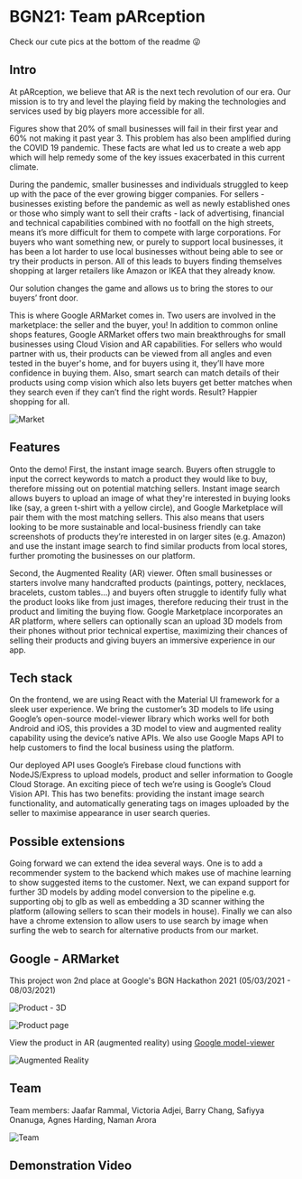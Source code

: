 # BGN21: Team pARception

Check our cute pics at the bottom of the readme 😜

## Intro
At pARception, we believe that AR is the next tech revolution of our era. Our mission is to try and level the playing field by making the technologies and services used by big players more accessible for all.

Figures show that 20% of small businesses will fail in their first year and 60% not making it past year 3. This problem has also been amplified during the COVID 19 pandemic. These facts are what led us to create a web app which will help remedy some of the key issues exacerbated in this current climate.

During the pandemic, smaller businesses and individuals struggled to keep up with the pace of the ever growing bigger companies. For sellers - businesses existing before the pandemic as well as newly established ones or those who simply want to sell their crafts - lack of advertising, financial and technical capabilities combined with no footfall on the high streets, means it’s more difficult for them to compete with large corporations. For buyers who want something new, or purely to support local businesses, it has been a lot harder to use local businesses without being able to see or try their products in person. 
All of this leads to buyers finding themselves shopping at larger retailers like Amazon or IKEA that they already know.

Our solution changes the game and allows us to bring the stores to our buyers’ front door.

This is where Google ARMarket comes in. Two users are involved in the marketplace: the seller and the buyer, you! In addition to common online shops features, Google ARMarket offers two main breakthroughs for small businesses using Cloud Vision and AR capabilities. For sellers who would partner with us, their products can be viewed from all angles and even tested in the buyer's home, and for buyers using it, they’ll have more confidence in buying them. Also, smart search can match details of their products using comp vision which also lets buyers get better matches when they search even if they can’t find the right words. Result? Happier shopping for all.

![Market](info/market.png)

## Features
Onto the demo! First, the instant image search. Buyers often struggle to input the correct keywords to match a product they would like to buy, therefore missing out on potential matching sellers. Instant image search allows buyers to upload an image of what they're interested in buying looks like (say, a green t-shirt with a yellow circle), and Google Marketplace will pair them with the most matching sellers. This also means that users looking to be more sustainable and local-business friendly can take screenshots of products they’re interested in on larger sites (e.g. Amazon) and use the instant image search to find similar products from local stores, further promoting the businesses on our platform.

Second, the Augmented Reality (AR) viewer. Often small businesses or starters involve many handcrafted products (paintings, pottery, necklaces, bracelets, custom tables...) and buyers often struggle to identify fully what the product looks like from just images, therefore reducing their trust in the product and limiting the buying flow. Google Marketplace incorporates an AR platform, where sellers can optionally scan an upload 3D models from their phones without prior technical expertise, maximizing their chances of selling their products and giving buyers an immersive experience in our app.

## Tech stack
On the frontend, we are using React with the Material UI framework for a sleek user experience. We bring the customer’s 3D models to life using Google’s open-source model-viewer library which works well for both Android and iOS, this provides a 3D model to view and augmented reality capability using the device’s native APIs. We also use Google Maps API to help customers to find the local business using the platform.

Our deployed API uses Google’s Firebase cloud functions with NodeJS/Express to upload models, product and seller information to Google Cloud Storage. An exciting piece of tech we’re using is Google’s Cloud Vision API. This has two benefits: providing the instant image search functionality, and automatically generating tags on images uploaded by the seller to maximise appearance in user search queries.

## Possible extensions
Going forward we can extend the idea several ways. One is to add a recommender system to the backend which makes use of machine learning to show suggested items to the customer. Next, we can expand support for further 3D models by adding model conversion to the pipeline e.g. supporting obj to glb as well as embedding a 3D scanner withing the platform (allowing sellers to scan their models in house). Finally we can also have a chrome extension to allow users to use search by image when surfing the web to search for alternative products from our market.

## Google - ARMarket

This project won 2nd place at Google's BGN Hackathon 2021 (05/03/2021 - 08/03/2021)

![Product - 3D](info/product.gif)

![Product page](info/product-page.png)

View the product in AR (augmented reality) using [Google model-viewer](https://github.com/google/model-viewer)

![Augmented Reality](info/ar.png)

## Team

Team members: Jaafar Rammal, Victoria Adjei, Barry Chang, Safiyya Onanuga, Agnes Harding, Naman Arora

![Team](info/team.png)

## Demonstration Video
